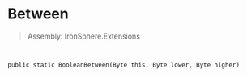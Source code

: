 ﻿

# Between

> Assembly: IronSphere.Extensions



```


public static BooleanBetween(Byte this, Byte lower, Byte higher)
```